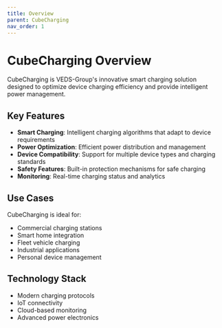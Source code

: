 ```yaml
---
title: Overview
parent: CubeCharging
nav_order: 1
---
```


# CubeCharging Overview

CubeCharging is VEDS-Group's innovative smart charging solution designed to optimize device charging efficiency and provide intelligent power management.

## Key Features

- **Smart Charging**: Intelligent charging algorithms that adapt to device requirements
- **Power Optimization**: Efficient power distribution and management
- **Device Compatibility**: Support for multiple device types and charging standards
- **Safety Features**: Built-in protection mechanisms for safe charging
- **Monitoring**: Real-time charging status and analytics

## Use Cases

CubeCharging is ideal for:
- Commercial charging stations
- Smart home integration
- Fleet vehicle charging
- Industrial applications
- Personal device management

## Technology Stack

- Modern charging protocols
- IoT connectivity
- Cloud-based monitoring
- Advanced power electronics
